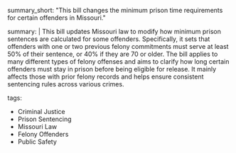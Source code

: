 summary_short: "This bill changes the minimum prison time requirements for certain offenders in Missouri."

summary: |
  This bill updates Missouri law to modify how minimum prison sentences are calculated for some offenders. Specifically, it sets that offenders with one or two previous felony commitments must serve at least 50% of their sentence, or 40% if they are 70 or older. The bill applies to many different types of felony offenses and aims to clarify how long certain offenders must stay in prison before being eligible for release. It mainly affects those with prior felony records and helps ensure consistent sentencing rules across various crimes.

tags:
  - Criminal Justice
  - Prison Sentencing
  - Missouri Law
  - Felony Offenders
  - Public Safety
